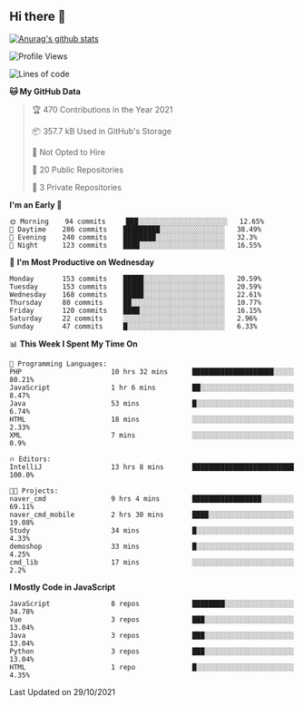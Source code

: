## Hi there 👋

[![Anurag's github stats](https://github-readme-stats.vercel.app/api?username=Songwonseok)](https://github.com/anuraghazra/github-readme-stats)



<!--START_SECTION:waka-->
![Profile Views](http://img.shields.io/badge/Profile%20Views-1-blue)

![Lines of code](https://img.shields.io/badge/From%20Hello%20World%20I%27ve%20Written-2.9%20million%20lines%20of%20code-blue)

**🐱 My GitHub Data** 

> 🏆 470 Contributions in the Year 2021
 > 
> 📦 357.7 kB Used in GitHub's Storage 
 > 
> 🚫 Not Opted to Hire
 > 
> 📜 20 Public Repositories 
 > 
> 🔑 3 Private Repositories  
 > 
**I'm an Early 🐤** 

```text
🌞 Morning    94 commits     ███░░░░░░░░░░░░░░░░░░░░░░   12.65% 
🌆 Daytime    286 commits    █████████░░░░░░░░░░░░░░░░   38.49% 
🌃 Evening    240 commits    ████████░░░░░░░░░░░░░░░░░   32.3% 
🌙 Night      123 commits    ████░░░░░░░░░░░░░░░░░░░░░   16.55%

```
📅 **I'm Most Productive on Wednesday** 

```text
Monday       153 commits    █████░░░░░░░░░░░░░░░░░░░░   20.59% 
Tuesday      153 commits    █████░░░░░░░░░░░░░░░░░░░░   20.59% 
Wednesday    168 commits    █████░░░░░░░░░░░░░░░░░░░░   22.61% 
Thursday     80 commits     ██░░░░░░░░░░░░░░░░░░░░░░░   10.77% 
Friday       120 commits    ████░░░░░░░░░░░░░░░░░░░░░   16.15% 
Saturday     22 commits     ░░░░░░░░░░░░░░░░░░░░░░░░░   2.96% 
Sunday       47 commits     █░░░░░░░░░░░░░░░░░░░░░░░░   6.33%

```


📊 **This Week I Spent My Time On** 

```text
💬 Programming Languages: 
PHP                      10 hrs 32 mins      ████████████████████░░░░░   80.21% 
JavaScript               1 hr 6 mins         ██░░░░░░░░░░░░░░░░░░░░░░░   8.47% 
Java                     53 mins             █░░░░░░░░░░░░░░░░░░░░░░░░   6.74% 
HTML                     18 mins             ░░░░░░░░░░░░░░░░░░░░░░░░░   2.33% 
XML                      7 mins              ░░░░░░░░░░░░░░░░░░░░░░░░░   0.9%

🔥 Editors: 
IntelliJ                 13 hrs 8 mins       █████████████████████████   100.0%

🐱‍💻 Projects: 
naver_cmd                9 hrs 4 mins        █████████████████░░░░░░░░   69.11% 
naver_cmd_mobile         2 hrs 30 mins       ████░░░░░░░░░░░░░░░░░░░░░   19.08% 
Study                    34 mins             █░░░░░░░░░░░░░░░░░░░░░░░░   4.33% 
demoshop                 33 mins             █░░░░░░░░░░░░░░░░░░░░░░░░   4.25% 
cmd_lib                  17 mins             ░░░░░░░░░░░░░░░░░░░░░░░░░   2.2%

```

**I Mostly Code in JavaScript** 

```text
JavaScript               8 repos             ████████░░░░░░░░░░░░░░░░░   34.78% 
Vue                      3 repos             ███░░░░░░░░░░░░░░░░░░░░░░   13.04% 
Java                     3 repos             ███░░░░░░░░░░░░░░░░░░░░░░   13.04% 
Python                   3 repos             ███░░░░░░░░░░░░░░░░░░░░░░   13.04% 
HTML                     1 repo              █░░░░░░░░░░░░░░░░░░░░░░░░   4.35%

```



 Last Updated on 29/10/2021
<!--END_SECTION:waka-->
